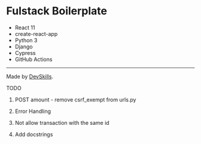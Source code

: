 # Fulstack Boilerplate

- React 11
- create-react-app
- Python 3
- Django
- Cypress
- GitHub Actions

---

Made by [DevSkills](https://devskills.co).

TODO

1. POST amount - remove csrf_exempt from urls.py

2. Error Handling

3. Not allow transaction with the same id

4. Add docstrings